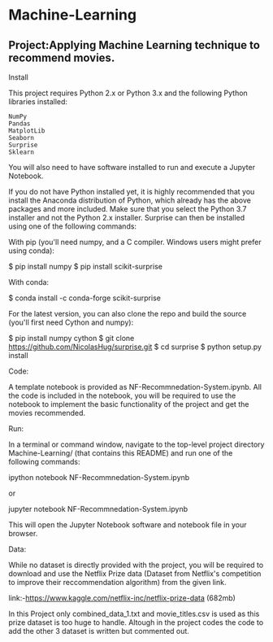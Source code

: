 # Machine-Learning
## Project:Applying Machine Learning technique to recommend movies.

Install

This project requires Python 2.x or Python 3.x and the following Python libraries installed:

    NumPy
    Pandas
    MatplotLib
    Seaborn
    Surprise
    Sklearn

You will also need to have software installed to run and execute a Jupyter Notebook.


If you do not have Python installed yet, it is highly recommended that you install the Anaconda distribution of Python, which already has the above packages and more included. Make sure that you select the Python 3.7 installer and not the Python 2.x installer. Surprise can then be installed using one of the following commands:

With pip (you'll need numpy, and a C compiler. Windows users might prefer using conda):

$ pip install numpy
$ pip install scikit-surprise

With conda:

$ conda install -c conda-forge scikit-surprise

For the latest version, you can also clone the repo and build the source (you'll first need Cython and numpy):

$ pip install numpy cython
$ git clone https://github.com/NicolasHug/surprise.git
$ cd surprise
$ python setup.py install


Code:

A template notebook is provided as NF-Recommnedation-System.ipynb. All the code is included in the notebook, you will be required to use the notebook to implement the basic functionality of the project and get the movies recommended.

Run:

In a terminal or command window, navigate to the top-level project directory Machine-Learning/ (that contains this README) and run one of the following commands:

ipython notebook NF-Recommnedation-System.ipynb

or

jupyter notebook NF-Recommnedation-System.ipynb

This will open the Jupyter Notebook software and notebook file in your browser.

Data:

While no dataset is directly provided with the project, you will be required to download and use the Netflix Prize data
(Dataset from Netflix's competition to improve their reccommendation algorithm) from the given link.

link:-https://www.kaggle.com/netflix-inc/netflix-prize-data (682mb)

In this Project only combined_data_1.txt and movie_titles.csv is used as this prize dataset is too huge to handle. Altough in the project codes the code to add the other 3 dataset is written but commented out.
